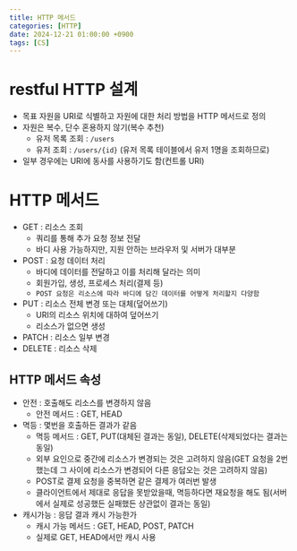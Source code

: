 ```yaml
---
title: HTTP 메서드
categories: [HTTP]
date: 2024-12-21 01:00:00 +0900
tags: [CS]
---
```


# restful HTTP 설계
- 목표 자원을 URI로 식별하고 자원에 대한 처리 방법을 HTTP 메서드로 정의
- 자원은 복수, 단수 혼용하지 않기(복수 추천)
  - 유저 목록 조회 : `/users`
  - 유저 조회 : `/users/{id}` (유저 목록 테이블에서 유저 1명을 조회하므로)
- 일부 경우에는 URI에 동사를 사용하기도 함(컨트롤 URI)

# HTTP 메서드
- GET : 리소스 조회
  - 쿼리를 통해 추가 요청 정보 전달
  - 바디 사용 가능하지만, 지원 안하는 브라우저 및 서버가 대부분
- POST : 요청 데이터 처리
  - 바디에 데이터를 전달하고 이를 처리해 달라는 의미
  - 회원가입, 생성, 프로세스 처리(결제 등)
  - `POST 요청은 리소스에 따라 바디에 담긴 데이터를 어떻게 처리할지 다양함`
- PUT : 리소스 전체 변경 또는 대체(덮어쓰기)
  - URI의 리소스 위치에 대하여 덮어쓰기
  - 리소스가 없으면 생성
- PATCH : 리소스 일부 변경
- DELETE : 리소스 삭제

## HTTP 메서드 속성
- 안전 : 호출해도 리소스를 변경하지 않음
  - 안전 메서드 : GET, HEAD
- 멱등 : 몇번을 호출하든 결과가 같음
  - 멱등 메서드 : GET, PUT(대체된 결과는 동일), DELETE(삭제되었다는 결과는 동일)
  - 외부 요인으로 중간에 리소스가 변경되는 것은 고려하지 않음(GET 요청을 2번했는데 그 사이에 리소스가 변경되어 다른 응답오는 것은 고려하지 않음)
  - POST로 결제 요청을 중복하면 같은 결제가 여러번 발생
  - 클라이언트에서 제대로 응답을 못받았을때, 멱등하다면 재요청을 해도 됨(서버에서 실제로 성공했든 실패했든 상관없이 결과는 동일)
- 캐시가능 : 응답 결과 캐시 가능한가
  - 캐시 가능 메서드 : GET, HEAD, POST, PATCH
  - 실제로 GET, HEAD에서만 캐시 사용

